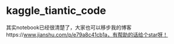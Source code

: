 # kaggle_tiantic_code
其实notebook已经很清楚了，大家也可以移步我的博客https://www.jianshu.com/p/e79a8c41cb1a，有帮助的话给个star呀！
